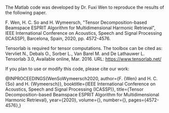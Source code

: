 The Matlab code was developed by Dr. Fuxi Wen to reproduce the results of the following paper.

F. Wen, H. C. So and H. Wymeersch, "Tensor Decomposition-based Beamspace ESPRIT Algorithm for Multidimensional Harmonic Retrieval", IEEE International Conference on Acoustics, Speech and Signal Processing (ICASSP), Barcelona, Spain, 2020, pp. 4572-4576.

Tensorlab is required for tensor computations. The toolbox can be cited as:
Vervliet N., Debals O., Sorber L., Van Barel M. and De Lathauwer L. Tensorlab 3.0, Available online, Mar. 2016. URL: https://www.tensorlab.net/

If you plan to use or modify this code, please cite our work:

@INPROCEEDINGS{WenSoWymeersch2020, author={F. {Wen} and H. C. {So} and H. {Wymeersch}}, booktitle={IEEE International Conference on Acoustics, Speech and Signal Processing (ICASSP)}, title={Tensor Decomposition-based Beamspace ESPRIT Algorithm for Multidimensional Harmonic Retrieval}, year={2020}, volume={}, number={}, pages={4572-4576},}
